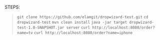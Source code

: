 STEPS:

>`git clone https://github.com/elamgit/dropwizard-test.git`
>`cd dropwizard-test`
>`mvn clean install`
>`java -jar target dropwizard-test-1.0-SNAPSHOT.jar server`
>`curl http://localhost:8080/order?name=tv`
>`curl http://localhost:8080/order?name=iphone`